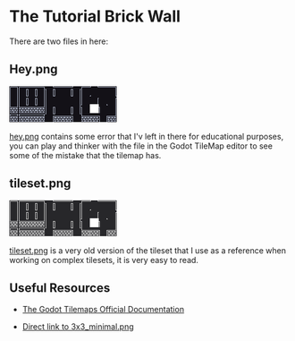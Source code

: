 # The Tutorial Brick Wall

There are two files in here:

## Hey.png

![hey](hey.png)

[hey.png](./hey.png) contains some error that I'v left in there for educational purposes, you can play and thinker with the file in the Godot TileMap editor to see some of the mistake that the tilemap has.

## tileset.png

![tileset](./tileset.png)

[tileset.png](./tileset.png) is a very old version of the tileset that I use as a reference when working on complex tilesets, it is very easy to read.

## Useful Resources

- [The Godot Tilemaps Official Documentation](https://docs.godotengine.org/en/stable/tutorials/2d/using_tilemaps.html#x3-minimal)

- [Direct link to 3x3_minimal.png](https://docs.godotengine.org/en/stable/_images/autotile_template_3x3_minimal.png)
